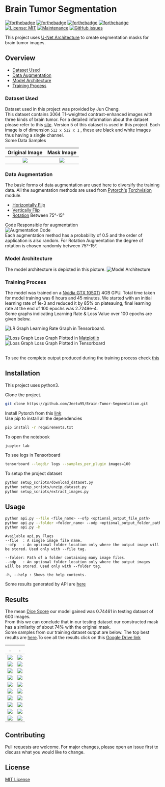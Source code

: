 # Brain Tumor Segmentation
[![forthebadge](https://forthebadge.com/images/badges/made-with-python.svg)](https://www.python.org/)
[![forthebadge](https://forthebadge.com/images/badges/built-with-love.svg)](https://github.com/sdsubhajitdas)
[![forthebadge](https://forthebadge.com/images/badges/check-it-out.svg)](https://github.com/Jeetu95/Brain-Tumor-Segmentation)
[![forthebadge](https://forthebadge.com/images/badges/uses-badges.svg)](https://forthebadge.com)<br>
[![License: MIT](https://img.shields.io/badge/License-MIT-brightgreen.svg)](https://opensource.org/licenses/MIT)
[![Maintenance](https://img.shields.io/badge/Maintenance-No-lightgrey)](https://github.com/Jeetu95/Brain-Tumor-Segmentation/graphs/commit-activity)
[![GitHub issues](https://img.shields.io/github/issues/Naereen/StrapDown.js.svg)](https://github.com/Jeetu95/Brain-Tumor-Segmentation/issues)

This project uses [U-Net Architecture](https://arxiv.org/abs/1505.04597) to create segmentation masks for brain tumor images.

## Overview
- [Dataset Used](#Dataset-Used)
- [Data Augmentation](#Data-Augmentation)
- [Model Architecture](#Model-Architecture)
- [Training Process](#Training-Process)

### Dataset Used
Dataset used in this project was provided by Jun Cheng.<br>
This dataset contains 3064 T1-weighted contrast-enhanced images with three kinds of brain tumor. For a detailed information about the dataset please refer to this [site](https://figshare.com/articles/brain_tumor_dataset/1512427).
Version 5 of this dataset is used in this project. Each image is of dimension ```512 x 512 x 1``` , these are black and white images thus having a single channel.<br>
Some Data Samples<br>

Original Image             |  Mask Image
:-------------------------:|:-------------------------:
![](images/README/dataset_example.png)  |  ![](images/README/dataset_example_mask.png)


### Data Augmentation
The basic forms of data augmentation are used here to diversify the training data.
All the augmentation methods are used from [Pytorch's](https://pytorch.org) [Torchvision](https://pytorch.org/docs/stable/torchvision/index.html) module.
- [Horizontally Flip](https://pytorch.org/docs/stable/torchvision/transforms.html#torchvision.transforms.functional.hflip)
- [Vertically Flip](https://pytorch.org/docs/stable/torchvision/transforms.html#torchvision.transforms.functional.vflip)
- [Rotation](https://pytorch.org/docs/stable/torchvision/transforms.html#torchvision.transforms.functional.rotate) Between 75°-15°

Code Responsible for augmentation<br>
![Augmentation Code](images/README/data_aug.svg)<br>
Each augmentation method has a probability of 0.5 and the order of application is also random. For Rotation Augmentation the degree of rotation is chosen randomly between 75°-15°.


### Model Architecture
The model architecture is depicted in this picture.
![Model Architecture](images/README/architecture.png)


### Training Process
The model was trained on a [Nvidia GTX 1050Ti](https://www.geforce.com/hardware/desktop-gpus/geforce-gtx-1050-ti/specifications) 4GB GPU. Total time taken for model training was 6 hours and 45 minutes. We started with an initial learning rate of 1e-3 and reduced it by 85% on plateauing, final learning rate at the end of 100 epochs was 2.7249e-4.<br>
Some graphs indicating Learning Rate & Loss Value over 100 epochs are given below.

![LR Graph](images/README/lr_graph.png)
Learning Rate Graph in Tensorboard.<br>

![Loss Graph](images/README/loss_graph.png)
Loss Graph Plotted in [Matplotlib](https://matplotlib.org)<br>
![Loss Graph](images/README/loss_graph_2.png)
Loss Graph Plotted in Tensorboard<br><br>

To see the complete output produced during the training process check [this](logs/05-47-51_PM_on_May_20,_2019/training_output_log.txt)

## Installation
This project uses python3.

Clone the project.
```bash
git clone https://github.com/Jeetu95/Brain-Tumor-Segmentation.git
```
Install Pytorch from this [link](https://pytorch.org/get-started/locally/)<br>
Use pip to install all the dependencies
```bash
pip install -r requirements.txt
```
To open the notebook
```bash
jupyter lab
```
To see logs in Tensorboard
```bash
tensorboard --logdir logs --samples_per_plugin images=100
```
To setup the project dataset
```bash
python setup_scripts/download_dataset.py
python setup_scripts/unzip_dataset.py
python setup_scripts/extract_images.py
```

## Usage

```bash
python api.py --file <file_name> --ofp <optional_output_file_path>
python api.py --folder <folder_name> --odp <optional_output_folder_path>
python api.py -h
```

```
Available api.py Flags
--file  : A single image file name.
--ofp   : An optional folder location only where the output image will be stored. Used only with --file tag.

--folder: Path of a folder containing many image files.
--odp   : An optional folder location only where the output images will be stored. Used only with --folder tag.

-h, --help : Shows the help contents.
```
Some results generated by API are [here](images/API)

## Results
The mean [Dice Score](https://en.wikipedia.org/wiki/S%C3%B8rensen%E2%80%93Dice_coefficient) our model gained was 0.74461 in testing dataset of 600 images.<br>
From this we can conclude that in our testing dataset our constructed mask has a similarity of about 74% with the original mask.<br>
Some samples from our training dataset output are below. The top best results are [here](images).To see all the results click on this [Google Drive link](https://drive.google.com/drive/folders/1vwwUipaH9Yb0NLelv3lW-04E6WnVJ3nh?usp=sharing)<br>

.             |  .
:-------------------------:|:-------------------------:
![](images/0.98010_423.png)  |  ![](images/0.97981_1172.png)
![](images/0.97746_537.png)  |  ![](images/0.97623_636.png)
![](images/0.97441_1247.png)  |  ![](images/0.97391_373.png)
![](images/0.97316_425.png)  |  ![](images/0.97224_1400.png)
![](images/0.97216_631.png)  |  ![](images/0.97097_50.png)
![](images/0.97050_1465.png)  |  ![](images/0.96925_581.png)
![](images/0.96848_390.png)  |  ![](images/0.96812_222.png)
![](images/0.96669_14.png)  |  ![](images/0.96664_189.png)
![](images/0.96626_408.png)  |  ![](images/0.96605_994.png)
![](images/0.96603_170.png)  |  ![](images/0.96600_63.png)

## Contributing
Pull requests are welcome. For major changes, please open an issue first to discuss what you would like to change.

## License
[MIT License](LICENSE)
